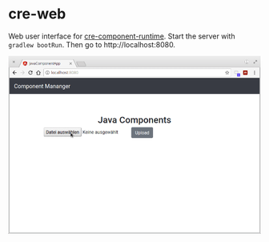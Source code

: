 # cre-web

Web user interface for [cre-component-runtime](https://github.com/chhch/cre-component-runtime). Start the server with `gradlew bootRun`. Then go to http://localhost:8080.

![user interface demo](doc/ui.gif)